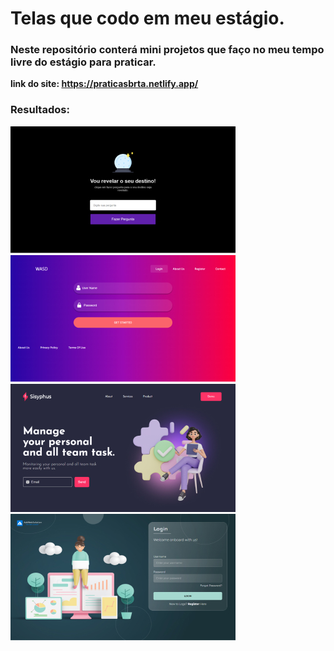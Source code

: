 # Telas que codo em meu estágio.
### Neste repositório conterá mini projetos que faço no meu tempo livre do estágio para praticar.
<strong>link do site: https://praticasbrta.netlify.app/ </strong>
### Resultados:
<img src="./img/explorer.jpg"><br>
<img src="./img/gradiente.jpg"><br>
<img src="./img/home.jpg"><br>
<img src="./img/login.jpg"><br>


